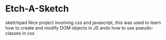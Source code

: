 # Etch-A-Sketch
sketchpad
Nice project involving css and javascript, this was used to learn how to
create and modify DOM objects in JS ando how to use pseudo-classes in css